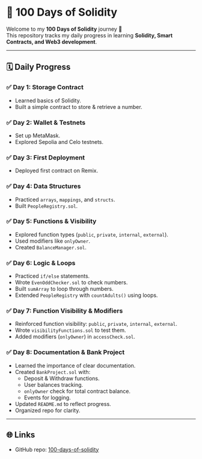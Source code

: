 # 📘 100 Days of Solidity  

Welcome to my **100 Days of Solidity** journey 🚀  
This repository tracks my daily progress in learning **Solidity, Smart Contracts, and Web3 development**.  

---

## 🗓 Daily Progress  

### ✅ Day 1: Storage Contract  
- Learned basics of Solidity.  
- Built a simple contract to store & retrieve a number.  

### ✅ Day 2: Wallet & Testnets  
- Set up MetaMask.  
- Explored Sepolia and Celo testnets.  

### ✅ Day 3: First Deployment  
- Deployed first contract on Remix.  

### ✅ Day 4: Data Structures  
- Practiced `arrays`, `mappings`, and `structs`.  
- Built `PeopleRegistry.sol`.  

### ✅ Day 5: Functions & Visibility  
- Explored function types (`public`, `private`, `internal`, `external`).  
- Used modifiers like `onlyOwner`.  
- Created `BalanceManager.sol`.  

### ✅ Day 6: Logic & Loops  
- Practiced `if/else` statements.  
- Wrote `EvenOddChecker.sol` to check numbers.  
- Built `sumArray` to loop through numbers.  
- Extended `PeopleRegistry` with `countAdults()` using loops.  

### ✅ Day 7: Function Visibility & Modifiers  
- Reinforced function visibility: `public`, `private`, `internal`, `external`.  
- Wrote `visibilityFunctions.sol` to test them.  
- Added modifiers (`onlyOwner`) in `accessCheck.sol`.  

### ✅ Day 8: Documentation & Bank Project  
- Learned the importance of clear documentation.  
- Created `BankProject.sol` with:  
  - Deposit & Withdraw functions.  
  - User balances tracking.  
  - `onlyOwner` check for total contract balance.  
  - Events for logging.  
- Updated `README.md` to reflect progress.  
- Organized repo for clarity.  

---

## 🌐 Links  
- GitHub repo: [100-days-of-solidity](https://github.com/DevSayne/100-days-of-solidity)  
